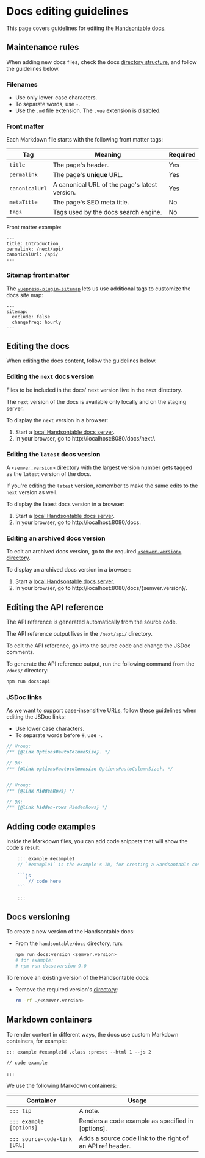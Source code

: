 # Docs editing guidelines

This page covers guidelines for editing the [Handsontable docs](https://handsontable.com/docs).

## Maintenance rules

When adding new docs files, check the docs [directory structure](./README.md#handsontable-docs-directory-structure), and follow the guidelines below.

### Filenames

* Use only lower-case characters.
* To separate words, use `-`.
* Use the `.md` file extension. The `.vue` extension is disabled.

### Front matter

Each Markdown file starts with the following front matter tags:

| Tag            | Meaning                                                    | Required |
|----------------|------------------------------------------------------------|----------|
| `title`        | The page's header.                                         | Yes      |
| `permalink`    | The page's **unique** URL.                                 | Yes      |
| `canonicalUrl` | A canonical URL of the page's latest version.              | Yes      |
| `metaTitle`    | The page's SEO meta title.                                 | No       |
| `tags`         | Tags used by the docs search engine.                       | No       |

Front matter example:

```
---
title: Introduction
permalink: /next/api/
canonicalUrl: /api/
---
```

### Sitemap front matter

The [`vuepress-plugin-sitemap`](https://www.npmjs.com/package/vuepress-plugin-sitemap) lets us use additional tags to customize the docs site map:

```
---
sitemap:
  exclude: false
  changefreq: hourly
---
```

## Editing the docs

When editing the docs content, follow the guidelines below.
 
### Editing the `next` docs version

Files to be included in the docs' next version live in the `next` directory.

The `next` version of the docs is available only locally and on the staging server.

To display the `next` version in a browser:
1. Start a [local Handsontable docs server](./README.md#getting-started-with-handsontable-docs).
2. In your browser, go to http://localhost:8080/docs/next/.

### Editing the `latest` docs version

A [`<semver.version>` directory](./README.md#handsontable-docs-directory-structure) with the largest version number gets tagged as the `latest` version of the docs.

If you're editing the `latest` version, remember to make the same edits to the `next` version as well.

To display the latest docs version in a browser:
1. Start a [local Handsontable docs server](./README.md#getting-started-with-handsontable-docs).
2. In your browser, go to http://localhost:8080/docs.

### Editing an archived docs version

To edit an archived docs version, go to the required [`<semver.version>` directory](./README.md#handsontable-docs-directory-structure).

To display an archived docs version in a browser:
1. Start a [local Handsontable docs server](./README.md#getting-started-with-handsontable-docs).
2. In your browser, go to http://localhost:8080/docs/{semver.version}/.

## Editing the API reference

The API reference is generated automatically from the source code.

The API reference output lives in the `/next/api/` directory.

To edit the API reference, go into the source code and change the JSDoc comments.

To generate the API reference output, run the following command from the `/docs/` directory:

```bash
npm run docs:api
```

### JSDoc links

As we want to support case-insensitive URLs, follow these guidelines when editing the JSDoc links:

* Use lower case characters.
* To separate words before `#`, use `-`.

```js
// Wrong:
/** {@link Options#autoColumnSize}. */

// OK: 
/** {@link options#autocolumnsize Options#autoColumnSize}. */


// Wrong:
/** {@link HiddenRows} */

// OK:
/** {@link hidden-rows HiddenRows} */
```

## Adding code examples
Inside the Markdown files, you can add code snippets that will show the code's result:

```js
    ::: example #example1
    // `#example1` is the example's ID, for creating a Handsontable container

    ```js
        // code here
    ```

    :::
```

## Docs versioning

To create a new version of the Handsontable docs:

* From the `handsontable/docs` directory, run:
    ```bash
    npm run docs:version <semver.version>
    # for example:
    # npm run docs:version 9.0
    ```

To remove an existing version of the Handsontable docs:

* Remove the required version's [directory](./README.md#handsontable-docs-directory-structure):
    ```bash
    rm -rf ./<semver.version>
    ```

## Markdown containers

To render content in different ways, the docs use custom Markdown containers, for example:

```markdown
::: example #exampleId .class :preset --html 1 --js 2

// code example

:::
```

We use the following Markdown containers:

| Container                    | Usage                                                      |
|------------------------------|------------------------------------------------------------|
| `::: tip`                    | A note.                                                    |
| `::: example [options]`      | Renders a code example as specified in [options].          |
| `::: source-code-link [URL]` | Adds a source code link to the right of an API ref header. |